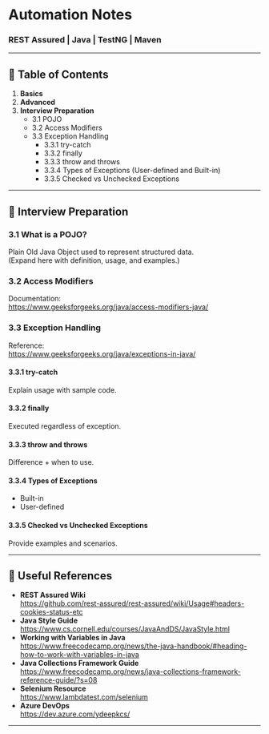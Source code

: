 # Automation Notes
### REST Assured | Java | TestNG | Maven

---

## 📌 Table of Contents
1. **Basics**
2. **Advanced**
3. **Interview Preparation**
    - 3.1 POJO
    - 3.2 Access Modifiers
    - 3.3 Exception Handling
        - 3.3.1 try-catch
        - 3.3.2 finally
        - 3.3.3 throw and throws
        - 3.3.4 Types of Exceptions (User-defined and Built-in)
        - 3.3.5 Checked vs Unchecked Exceptions

---

## 🧩 Interview Preparation

### 3.1 What is a POJO?
Plain Old Java Object used to represent structured data.  
(Expand here with definition, usage, and examples.)

### 3.2 Access Modifiers
Documentation:  
https://www.geeksforgeeks.org/java/access-modifiers-java/

### 3.3 Exception Handling
Reference:  
https://www.geeksforgeeks.org/java/exceptions-in-java/

#### 3.3.1 try-catch
Explain usage with sample code.

#### 3.3.2 finally
Executed regardless of exception.

#### 3.3.3 throw and throws
Difference + when to use.

#### 3.3.4 Types of Exceptions
- Built-in
- User-defined

#### 3.3.5 Checked vs Unchecked Exceptions
Provide examples and scenarios.

---

## 🔗 Useful References
- **REST Assured Wiki**  
  https://github.com/rest-assured/rest-assured/wiki/Usage#headers-cookies-status-etc
- **Java Style Guide**  
  https://www.cs.cornell.edu/courses/JavaAndDS/JavaStyle.html
- **Working with Variables in Java**  
  https://www.freecodecamp.org/news/the-java-handbook/#heading-how-to-work-with-variables-in-java
- **Java Collections Framework Guide**  
  https://www.freecodecamp.org/news/java-collections-framework-reference-guide/?s=08
- **Selenium Resource**  
  https://www.lambdatest.com/selenium
- **Azure DevOps**  
  https://dev.azure.com/ydeepkcs/

---
